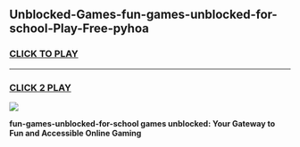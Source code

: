 
## Unblocked-Games-fun-games-unblocked-for-school-Play-Free-pyhoa
<h3>
<a href="https://premium76.site?title=fun-games-unblocked-for-school&ref=22A">CLICK TO PLAY</a></h3>
<hr>

<h3>
<a href="https://premium76.site?title=fun-games-unblocked-for-school&ref=22A">CLICK 2 PLAY</a>
  
</h3>

<a href="https://premium76.site?title=fun-games-unblocked-for-school&ref=22A"><img src="https://clearcache.store/games.png"></a>


**fun-games-unblocked-for-school games unblocked: Your Gateway to Fun and Accessible Online Gaming**
